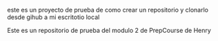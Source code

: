 este es un proyecto de prueba de como crear un repositorio y clonarlo desde gihub a mi escritotio local

Este es un repositorio de prueba del modulo 2 de PrepCourse de Henry
